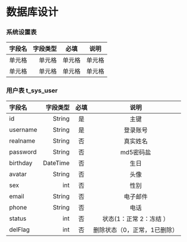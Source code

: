 # 数据库设计

### 系统设置表
| 字段名 | 字段类型 | 必填 | 说明 |
| :-----| ----: | :----: | :----: |
| 单元格 | 单元格 | 单元格 | 单元格 |
| 单元格 | 单元格 | 单元格 | 单元格 |


### 用户表 t_sys_user
| 字段名 | 字段类型 | 必填 | 说明 |
| :-----| ----: | :----: | :----: |
| id    | String | 是    | 主键    |
| username | String | 是 | 登录账号    |
| realname    | String | 否    | 真实姓名    |
| password    | String | 否   | md5密码盐    |
| birthday    | DateTime | 否    | 生日    |
| avatar    | String | 否    | 头像    |
| sex    | int | 否    | 性别    |
| email    | String | 否    | 电子邮件    |
| phone    | String | 否    | 电话    |
| status    | int | 否    | 状态(1：正常  2：冻结 ）   |
| delFlag    | int | 否    | 删除状态（0，正常，1已删除）   |



